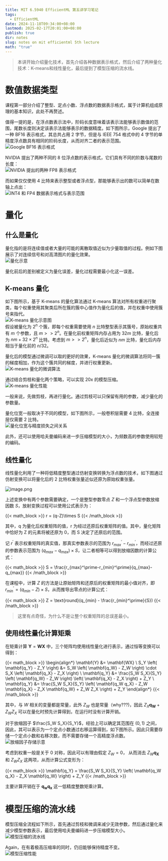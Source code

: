 ```yaml
---
title: MIT 6.5940 EfficientML 第五讲学习笔记
tags:
  - EfficientML
date: 2024-11-18T09:34:00+08:00
lastmod: 2025-02-17T20:01:00+08:00
publish: true
dir: notes
slug: notes on mit efficientml 5th lecture
math: "true"
---
```

> 本讲开始介绍量化技术，首先介绍各种数据表示格式，然后介绍了两种量化技术：K-means和线性量化，最后提到了模型压缩的流水线。
# 数值数据类型

课程第一部分介绍了整型、定点小数、浮点数的数据表示格式，属于计算机组成原理的基本知识，此处不再赘述。

值得一提的是，在浮点数表示法中，阶码长度意味着该表示法能够表示数值的范围，尾数长度则决定该表示法能够表示的数据精度。如下图所示，Google 提出了一种 BF16 表示格式，其总共占用 2 字节，但是与 IEEE 754 格式中的 4 字节的单精度浮点数具有相同的阶码长度，从而对齐二者的表示范围。  
![Google BF16 表示格式](https://pics.zhouxin.space/202411180953293.webp)

NVIDIA 提出了两种不同的 8 位浮点数的表示格式，它们具有不同的阶数与尾数的长度：  
![NVIDIA 提出的两种 FP8 表示格式](https://pics.zhouxin.space/202411180959315.webp)

而如果仅仅使用 4 比特来表示整型或者浮点型，那能够表示出的数可以简单在数轴上点出：  
![INT4 和 FP4 数据表示格式与表示范围](https://pics.zhouxin.space/202411181004629.webp)

# 量化

## 什么是量化

量化指的是将连续值或者大量的可能的离散取值近似为少量取值的过程。例如下图展示了对连续信号和对高清图片的量化效果。  
![量化示意](https://pics.zhouxin.space/202411181014481.webp)

量化前后的差别被定义为量化误差，量化过程需要最小化这一误差。

## K-means 量化

如下图所示，基于 K-means 的量化算法通过 K-means 算法对所有权重进行聚类，每个权重使用其聚类后所在簇的簇中心值作为量化后的值，并在权重中使用簇号来指代。  
![K-means 量化示意图](https://pics.zhouxin.space/202411261948134.webp)  
假设被量化为 $2^n$ 个簇，即每个权重需要使用 $n$ 比特整型表示其簇号，原始权重共有 $m$ 个参数，且 $m>>2^n$。在量化前权重矩阵内存占用为 $32m$ 比特，量化后为 $nm+32\times 2^n$ 比特。考虑到 $m>>2^n$，量化后近似为 $nm$ 比特，量化后内存相当于量化前的 $n/32$。

量化后的模型通过微调可以取的更好的效果，K-means 量化的微调算法将同一簇的梯度相加，作为这个簇共同的梯度，并进行权重更新。  
![K-means 量化的微调算法](https://pics.zhouxin.space/202411262008697.webp)

通过结合剪枝和量化两个策略，可以实现 20x 的模型压缩。  
![K-means 量化性能](https://pics.zhouxin.space/202411262010786.webp)

一般来说，先做剪枝，再进行量化。通过剪枝可以只保留有用的参数，减少量化的参数量。

量化位宽一般取决于不同的模型，如下图所示，一般卷积层需要 4 比特，全连接层仅需要 2 比特。  
![量化位宽与精度损失之间关系](https://pics.zhouxin.space/202411270935213.webp)

此外，还可以使用哈夫曼编码来进一步压缩模型的大小，为频数高的参数使用较短的编码。

## 线性量化

线性量化利用了一种将低精度整型通过仿射变换转换为浮点数的技术，如下图通过仿射变换可以将量化后的 2 比特权重张量近似还原为原始权重张量。

![image.png](https://pics.zhouxin.space/202411270951609.webp)

上述变换中有两个参数需要确定，一个是整型参数零点 $Z$ 和一个浮点型参数放缩因数 $S$，放射变换过程可以使用公式表示为：

{{< math_block >}}
r = (q-Z)\times S
{{< /math_block >}}

其中，q 为量化后权重矩阵的值，r 为经过还原后权重矩阵的值。其中，量化矩阵中恰好为 Z 的元素将被还原为 0，而 S 决定了还原后的范围。

记 $r^\prime$ 表示权重矩阵的真实值，那真实参数表示的范围为 $r_{max}^\prime-r_{min}^\prime$，而经过还原的参数表示范围为 $(q_{max}-q_{max})\times S$，让二者相等可以得到放缩因数的计算公式：

{{< math_block >}}
S = \frac{r_{max}^\prime-r_{min}^\prime}{q_{max}-q_{max}}
{{< /math_block >}}

在课程中，计算 $Z$ 的方法是让原始矩阵和还原后的权重矩阵的最小值对齐，即 $r_{min}^\prime = (q_{min} - Z)\times S$，从而推导出零点的计算公式：

{{< math_block >}}
Z = \text{round}(q_{min} - \frac{r_{min}^\prime}{S})
{{< /math_block >}}

> 这里有点奇怪，为什么不是让整个权重矩阵的总误差最小。

## 使用线性量化计算矩乘

在矩乘计算 $\mathbf{Y} = \mathbf{WX}$ 中，三个矩阵均使用线性量化进行表示，通过恒等变换可以得到：

{{< math_block >}}
\begin{align*}
\mathbf{Y} &= \mathbf{WX} \\
S_Y \left( \mathbf{q_Y} - Z_Y \right) &= S_W \left( \mathbf{q_W} - Z_W \right) \cdot S_X \left( \mathbf{q_X} - Z_X \right) \\
\mathbf{q_Y} &= \frac{S_W S_X}{S_Y} \left( \mathbf{q_W} - Z_W \right) \left( \mathbf{q_X} - Z_X \right) + Z_Y \\
\mathbf{q_Y} &= \frac{S_W S_X}{S_Y} \left( \mathbf{q_W q_X} - Z_W \mathbf{q_X} - Z_X \mathbf{q_W} + Z_W Z_X \right) + Z_Y
\end{align*}
{{< /math_block >}}

其中，与 $W$ 相关的变量都是常量，此外 $Z_W$ 也是常量（why???)，因此 $Z_X \mathbf{q_W} + Z_W Z_X$ 可以在量化时预先计算得到，在运行时没有计算开销。

对于放缩因子 $\frac{S_W S_X}{S_Y}$，经验上可以确定其范围在 $(0,1)$ 之间，因此，其可以表示为一个定点小数通过右移运算得到，如下图所示。因此只需要存储一个定点小数和右移次数，而不需要存储一个高精度浮点数。  
![放缩因子存储示意](https://pics.zhouxin.space/202411271051921.webp)

考虑到权重一般是关于 0 对称，因此可以有理由假定 $Z_W=0$， 从而消去 $Z_W\mathbf{q_X}$ 和 $Z_W Z_X$ 这两项，从而计算公式变形为：

{{< math_block >}}
\mathbf{q_Y} = \frac{S_W S_X}{S_Y} \left( \mathbf{q_W q_X}  - Z_X \mathbf{q_W} \right) + Z_Y
{{< /math_block >}}

主要计算开销在于 $\mathbf{q_w q_x}$ 这一低精度整数矩乘计算。

# 模型压缩的流水线

模型压缩全流程如下所示，首先通过剪枝和微调来减少无效参数，然后通过量化来减少模型参数表示，最后使用哈夫曼编码进一步压缩模型大小。  
![模型压缩的流水线](https://pics.zhouxin.space/202411270940517.webp)

Again，在有着极高压缩率的同时，仍旧能够保持精度不变。  
![模型压缩性能](https://pics.zhouxin.space/202411270943756.webp)
